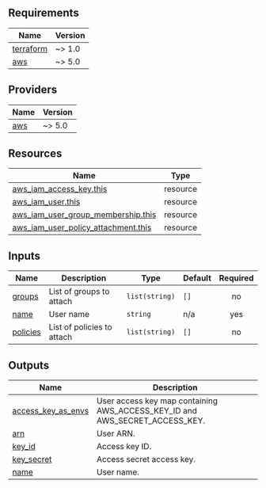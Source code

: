 <!-- BEGIN_TF_DOCS -->
## Requirements

| Name | Version |
|------|---------|
| <a name="requirement_terraform"></a> [terraform](#requirement\_terraform) | ~> 1.0 |
| <a name="requirement_aws"></a> [aws](#requirement\_aws) | ~> 5.0 |

## Providers

| Name | Version |
|------|---------|
| <a name="provider_aws"></a> [aws](#provider\_aws) | ~> 5.0 |

## Resources

| Name | Type |
|------|------|
| [aws_iam_access_key.this](https://registry.terraform.io/providers/hashicorp/aws/latest/docs/resources/iam_access_key) | resource |
| [aws_iam_user.this](https://registry.terraform.io/providers/hashicorp/aws/latest/docs/resources/iam_user) | resource |
| [aws_iam_user_group_membership.this](https://registry.terraform.io/providers/hashicorp/aws/latest/docs/resources/iam_user_group_membership) | resource |
| [aws_iam_user_policy_attachment.this](https://registry.terraform.io/providers/hashicorp/aws/latest/docs/resources/iam_user_policy_attachment) | resource |

## Inputs

| Name | Description | Type | Default | Required |
|------|-------------|------|---------|:--------:|
| <a name="input_groups"></a> [groups](#input\_groups) | List of groups to attach | `list(string)` | `[]` | no |
| <a name="input_name"></a> [name](#input\_name) | User name | `string` | n/a | yes |
| <a name="input_policies"></a> [policies](#input\_policies) | List of policies to attach | `list(string)` | `[]` | no |

## Outputs

| Name | Description |
|------|-------------|
| <a name="output_access_key_as_envs"></a> [access\_key\_as\_envs](#output\_access\_key\_as\_envs) | User access key map containing AWS\_ACCESS\_KEY\_ID and AWS\_SECRET\_ACCESS\_KEY. |
| <a name="output_arn"></a> [arn](#output\_arn) | User ARN. |
| <a name="output_key_id"></a> [key\_id](#output\_key\_id) | Access key ID. |
| <a name="output_key_secret"></a> [key\_secret](#output\_key\_secret) | Access secret access key. |
| <a name="output_name"></a> [name](#output\_name) | User name. |
<!-- END_TF_DOCS -->